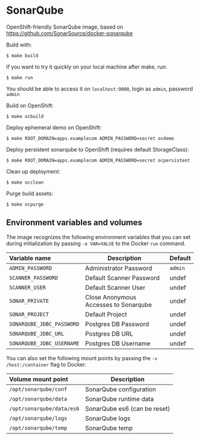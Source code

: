 # SonarQube

OpenShift-friendly SonarQube image, based on
https://github.com/SonarSource/docker-sonarqube

Build with:
```
$ make build
```

If you want to try it quickly on your local machine after make, run:
```
$ make run
```

You should be able to access it on `localhost:9000`, login as `admin`, password
`admin`

Build on OpenShift:
```
$ make ocbuild
```

Deploy ephemeral demo on OpenShift:
```
$ make ROOT_DOMAIN=apps.examplecom ADMIN_PASSWORD=secret ocdemo
```

Deploy persistent sonarqube to OpenShift (requires default StorageClass):
```
$ make ROOT_DOMAIN=apps.examplecom ADMIN_PASSWORD=secret ocpersistent
```

Clean up deployment:
```
$ make occlean
```

Purge build assets:
```
$ make ocpurge
```

Environment variables and volumes
----------------------------------

The image recognizes the following environment variables that you can set during
initialization by passing `-e VAR=VALUE` to the Docker `run` command.

|    Variable name            |    Description                          | Default      |
| :-------------------------- | --------------------------------------- | ------------ |
|  `ADMIN_PASSWORD`           | Administrator Password                  | `admin`      |
|  `SCANNER_PASSWORD`         | Default Scanner Password                | undef        |
|  `SCANNER_USER`             | Default Scanner User                    | undef        |
|  `SONAR_PRIVATE`            | Close Anonymous Accesses to Sonarqube   | undef        |
|  `SONAR_PROJECT`            | Default Project                         | undef        |
|  `SONARQUBE_JDBC_PASSWORD`  | Postgres DB Password                    | undef        |
|  `SONARQUBE_JDBC_URL`       | Postgres DB URL                         | undef        |
|  `SONARQUBE_JDBC_USERNAME`  | Postgres DB Username                    | undef        |

You can also set the following mount points by passing the
`-v /host:/container` flag to Docker.

|  Volume mount point        | Description                  |
| :------------------------- | ---------------------------- |
|  `/opt/sonarqube/conf`     | SonarQube configuration      |
|  `/opt/sonarqube/data`     | SonarQube runtime data       |
|  `/opt/sonarqube/data/es6` | SonarQube es6 (can be reset) |
|  `/opt/sonarqube/logs`     | SonarQube logs               |
|  `/opt/sonarqube/temp`     | SonarQube temp               |
